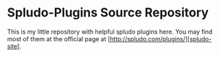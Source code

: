 Spludo-Plugins Source Repository
================================

This is my little repository with helpful spludo plugins here. You may find
most of them at the official page at [http://spludo.com/plugins/][spludo-site].

 [spludo-site]: http://spludo.com/plugins/
